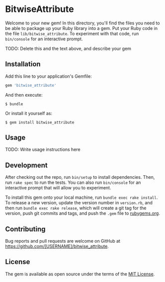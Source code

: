 # BitwiseAttribute

Welcome to your new gem! In this directory, you'll find the files you need to be able to package up your Ruby library into a gem. Put your Ruby code in the file `lib/bitwise_attribute`. To experiment with that code, run `bin/console` for an interactive prompt.

TODO: Delete this and the text above, and describe your gem

## Installation

Add this line to your application's Gemfile:

```ruby
gem 'bitwise_attribute'
```

And then execute:

    $ bundle

Or install it yourself as:

    $ gem install bitwise_attribute

## Usage

TODO: Write usage instructions here

## Development

After checking out the repo, run `bin/setup` to install dependencies. Then, run `rake spec` to run the tests. You can also run `bin/console` for an interactive prompt that will allow you to experiment.

To install this gem onto your local machine, run `bundle exec rake install`. To release a new version, update the version number in `version.rb`, and then run `bundle exec rake release`, which will create a git tag for the version, push git commits and tags, and push the `.gem` file to [rubygems.org](https://rubygems.org).

## Contributing

Bug reports and pull requests are welcome on GitHub at https://github.com/[USERNAME]/bitwise_attribute.

## License

The gem is available as open source under the terms of the [MIT License](https://opensource.org/licenses/MIT).
